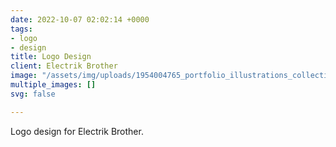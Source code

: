 ```yaml
---
date: 2022-10-07 02:02:14 +0000
tags:
- logo
- design
title: Logo Design
client: Electrik Brother
image: "/assets/img/uploads/1954004765_portfolio_illustrations_collection_of_designs_by_a_world_famous_graphic_designer.png"
multiple_images: []
svg: false

---
```

Logo design for Electrik Brother.